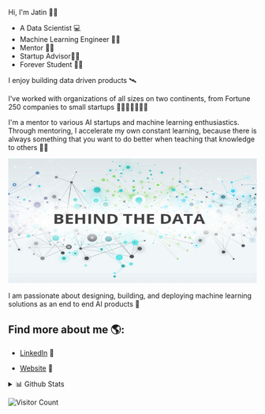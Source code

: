 
Hi, I'm Jatin 👋🏾  
- A Data Scientist 💻 
- Machine Learning Engineer 👨‍💻
- Mentor 👨‍🚀
- Startup Advisor👩‍🌾
- Forever Student 👨‍🎓

I enjoy building data driven products 🛰

I’ve worked with organizations of all sizes on two continents, from Fortune 250 companies to small startups 🚩🇮🇳🇨🇦🇱🇷

I'm a mentor to various AI startups and machine learning enthusiastics. Through mentoring, I accelerate my own constant learning, because there is always something that you want to do better when teaching that knowledge to others 👨‍🔬

<img src="https://github.com/jmalhot/jmalhot/blob/master/Data-Science3.jpeg">



I am passionate about designing, building, and deploying machine learning solutions as an end to end AI products 🎩


## Find more about me 🌎: 

- <a href="https://www.linkedin.com/in/jatinmalhotra//">LinkedIn</a> 💼

- <a href="https://www.jatinmalhotra.com//">Website</a> 💼

<details>
<summary>📊 Github Stats</summary>

<p align="center"> <img src="https://github-readme-stats.vercel.app/api?username=jmalhot&show_icons=true&theme=gotham" alt="Jatin Malhotra | Stats" />

</details>

 ![Visitor Count](https://profile-counter.glitch.me/{jmalhot}/count.svg)
